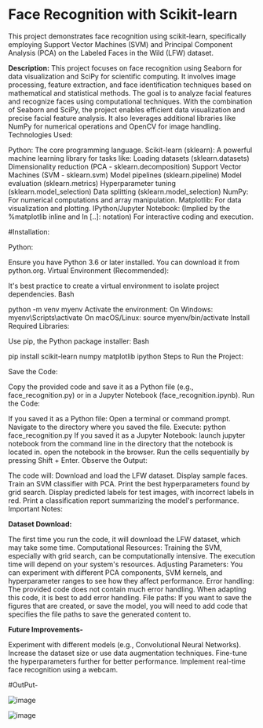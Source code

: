 # Face Recognition with Scikit-learn

This project demonstrates face recognition using scikit-learn, specifically employing Support Vector Machines (SVM) and Principal Component Analysis (PCA) on the Labeled Faces in the Wild (LFW) dataset.

**Description:**
This project focuses on face recognition using Seaborn for data visualization and SciPy for scientific computing. It involves image processing, feature extraction, and face identification techniques based on mathematical and statistical methods. The goal is to analyze facial features and recognize faces using computational techniques. With the combination of Seaborn and SciPy, the project enables efficient data visualization and precise facial feature analysis. It also leverages additional libraries like NumPy for numerical operations and OpenCV for image handling.
Technologies Used:

Python: The core programming language.
Scikit-learn (sklearn): A powerful machine learning library for tasks like:
Loading datasets (sklearn.datasets)
Dimensionality reduction (PCA - sklearn.decomposition)
Support Vector Machines (SVM - sklearn.svm)
Model pipelines (sklearn.pipeline)
Model evaluation (sklearn.metrics)
Hyperparameter tuning (sklearn.model_selection)
Data splitting (sklearn.model_selection)
NumPy: For numerical computations and array manipulation.
Matplotlib: For data visualization and plotting.
IPython/Jupyter Notebook: (Implied by the %matplotlib inline and In [..]: notation) For interactive coding and execution.

#Installation:

Python:

Ensure you have Python 3.6 or later installed. You can download it from python.org.
Virtual Environment (Recommended):

It's best practice to create a virtual environment to isolate project dependencies.
Bash

  python -m venv myenv
Activate the environment:
On Windows: myenv\Scripts\activate
On macOS/Linux: source myenv/bin/activate
Install Required Libraries:

Use pip, the Python package installer:
Bash

  pip install scikit-learn numpy matplotlib ipython
Steps to Run the Project:

Save the Code:

Copy the provided code and save it as a Python file (e.g., face_recognition.py) or in a Jupyter Notebook (face_recognition.ipynb).
Run the Code:

If you saved it as a Python file:
Open a terminal or command prompt.
Navigate to the directory where you saved the file.
Execute: python face_recognition.py
If you saved it as a Jupyter Notebook:
launch jupyter notebook from the command line in the directory that the notebook is located in.
open the notebook in the browser.
Run the cells sequentially by pressing Shift + Enter.
Observe the Output:

The code will:
Download and load the LFW dataset.
Display sample faces.
Train an SVM classifier with PCA.
Print the best hyperparameters found by grid search.
Display predicted labels for test images, with incorrect labels in red.
Print a classification report summarizing the model's performance.
Important Notes:

**Dataset Download:**

The first time you run the code, it will download the LFW dataset, which may take some time.
Computational Resources: Training the SVM, especially with grid search, can be computationally intensive. The execution time will depend on your system's resources.
Adjusting Parameters: You can experiment with different PCA components, SVM kernels, and hyperparameter ranges to see how they affect performance.
Error handling: The provided code does not contain much error handling. When adapting this code, it is best to add error handling.
File paths: If you want to save the figures that are created, or save the model, you will need to add code that specifies the file paths to save the generated content to.

**Future Improvements-**

Experiment with different models (e.g., Convolutional Neural Networks).
Increase the dataset size or use data augmentation techniques.
Fine-tune the hyperparameters further for better performance.
Implement real-time face recognition using a webcam.

#OutPut-

![image](https://github.com/user-attachments/assets/503c52e7-e4b4-4eb3-8042-fcd8faf5e2a0)

![image](https://github.com/user-attachments/assets/8a7b3ee6-6bec-4cc0-973b-c130c67d239d)
